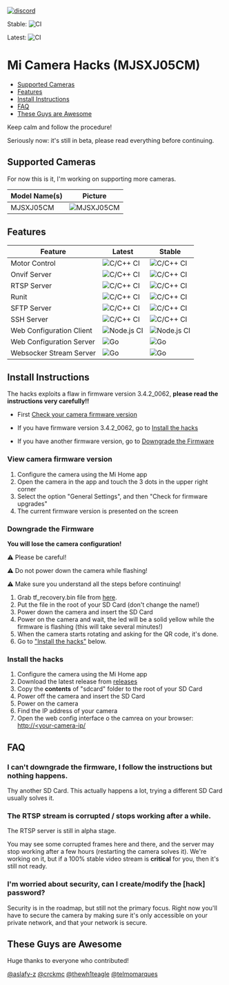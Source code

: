 [![discord](https://img.shields.io/discord/713125176971231233?label=discord)](http://discord.gg/qggupzu)

Stable: ![CI](https://github.com/cmiguelcabral/mjsxj05cm-hacks/workflows/CI/badge.svg?branch=master)

Latest: ![CI](https://github.com/cmiguelcabral/mjsxj05cm-hacks/workflows/CI/badge.svg?tag=latest-rc)

# Mi Camera Hacks (MJSXJ05CM)

- [Supported Cameras](#supported-cameras)
- [Features](#features)
- [Install Instructions](#install-instructions)
- [FAQ](#faq)
- [These Guys are Awesome](#these-guys-are-awesome)


Keep calm and follow the procedure!

Seriously now: it's still in beta, please read everything before continuing.

## Supported Cameras
For now this is it, I'm working on supporting more cameras.

Model Name(s) | Picture
--- | ---
MJSXJ05CM|![MJSXJ05CM](images/MJSXJ02CM.jpg)


## Features
Feature | Latest | Stable
--- | --- | ---
Motor Control | ![C/C++ CI](https://github.com/cmiguelcabral/mjsxj05cm-motor-control/workflows/C/C++%20CI/badge.svg?tag=latest-rc) | ![C/C++ CI](https://github.com/cmiguelcabral/mjsxj05cm-motor-control/workflows/C/C++%20CI/badge.svg?branch=master)
Onvif Server | ![C/C++ CI](https://github.com/cmiguelcabral/mjsxj05cm-onvif_srvd/workflows/C/C++%20CI/badge.svg?tag=latest-rc) | ![C/C++ CI](https://github.com/cmiguelcabral/mjsxj05cm-onvif_srvd/workflows/C/C++%20CI/badge.svg?branch=master)
RTSP Server | ![C/C++ CI](https://github.com/cmiguelcabral/mjsxj05cm-rtsp-server/workflows/C/C++%20CI/badge.svg?tag=latest-rc)| ![C/C++ CI](https://github.com/cmiguelcabral/mjsxj05cm-rtsp-server/workflows/C/C++%20CI/badge.svg?branch=master)
Runit | ![C/C++ CI](https://github.com/telmomarques/runit/workflows/C/C++%20CI/badge.svg?tag=latest-rc) | ![C/C++ CI](https://github.com/telmomarques/runit/workflows/C/C++%20CI/badge.svg?branch=master)
SFTP Server | ![C/C++ CI](https://github.com/telmomarques/openssh-portable/workflows/C/C++%20CI/badge.svg?tag=latest-rc) | ![C/C++ CI](https://github.com/telmomarques/openssh-portable/workflows/C/C++%20CI/badge.svg?branch=master)
SSH Server |![C/C++ CI](https://github.com/telmomarques/dropbear/workflows/C/C++%20CI/badge.svg?tag=latest-rc)|![C/C++ CI](https://github.com/telmomarques/dropbear/workflows/C/C++%20CI/badge.svg?branch=master)
Web Configuration Client | ![Node.js CI](https://github.com/cmiguelcabral/mjsxj05cm-web-client/workflows/Node.js%20CI/badge.svg?tag=latest-rc) | ![Node.js CI](https://github.com/cmiguelcabral/mjsxj05cm-web-client/workflows/Node.js%20CI/badge.svg?branch=master)
Web Configuration Server | ![Go](https://github.com/cmiguelcabral/mjsxj05cm-web-server/workflows/Go/badge.svg?tag=latest-rc)| ![Go](https://github.com/cmiguelcabral/mjsxj05cm-web-server/workflows/Go/badge.svg?branch=master)
Websocker Stream Server | ![Go](https://github.com/cmiguelcabral/mjsxj05cm-websocket-stream-server/workflows/Go/badge.svg?tag=latest-rc)| ![Go](https://github.com/cmiguelcabral/mjsxj05cm-websocket-stream-server/workflows/Go/badge.svg?branch=master)

## Install Instructions
The hacks exploits a flaw in firmware version 3.4.2_0062, **please read the instructions very carefully!!**

- First [Check your camera firmware version](#view-camera-firmware-version)

- If you have firmware version 3.4.2_0062, go to [Install the hacks](#install-the-hacks)

- If you have another firmware version, go to [Downgrade the Firmware](#downgrade-the-firmware)

### View camera firmware version
1. Configure the camera using the Mi Home app
2. Open the camera in the app and touch the 3 dots in the upper right corner
3. Select the option "General Settings", and then "Check for firmware upgrades"
4. The current firmware version is presented on the screen

### Downgrade the Firmware
**You will lose the camera configuration!**

⚠️ Please be careful!

⚠️ Do not power down the camera while flashing!

⚠️ Make sure you understand all the steps before continuing!

1. Grab tf_recovery.bin file from [here](https://github.com/telmomarques/xiaomi-360-1080p-hacks/raw/master/firmware/3.4.2_0062/tf_recovery.img).
2. Put the file in the root of your SD Card (don't change the name!)
3. Power down the camera and insert the SD Card
4. Power on the camera and wait, the led will be a solid yellow while the firmware is flashing (this will take several minutes!)
6. When the camera starts rotating and asking for the QR code, it's done.
7. Go to ["Install the hacks"](#install-the-hacks) below.

### Install the hacks
1. Configure the camera using the Mi Home app
2. Download the latest release from [releases](https://github.com/telmomarques/xiaomi-360-1080p-hacks/releases)
3. Copy the **contents** of "sdcard" folder to the root of your SD Card
4. Power off the camera and insert the SD Card
5. Power on the camera
6. Find the IP address of your camera
7. Open the web config interface o the camrea on your browser: [http://<your-camera-ip/](http://<your-camera-ip/)

## FAQ

### I can't downgrade the firmware, I follow the instructions but nothing happens.
Thy another SD Card. This actually happens a lot, trying a different SD Card usually solves it.

### The RTSP stream is corrupted / stops working after a while.
The RTSP server is still in alpha stage.

You may see some corrupted frames here and there, and the server may stop working after a few hours (restarting the camera solves it). We're working on it, but if a 100% stable video stream is **critical** for you, then it's still not ready.

### I'm worried about security, can I create/modify the [hack] password?

Security is in the roadmap, but still not the primary focus. Right now you'll have to secure the camera by making sure it's only accessible on your private network, and that your network is secure.

## These Guys are Awesome
Huge thanks to everyone who contributed!

[@aslafy-z](https://github.com/aslafy-z)
[@crckmc](https://github.com/crckmc)
[@thewh1teagle](https://github.com/thewh1teagle)
[@telmomarques](https://github.com/telmomarques)
